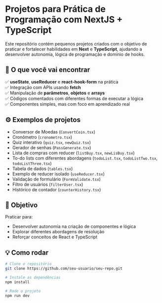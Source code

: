 # Projetos para Prática de Programação com NextJS + TypeScript

Este repositório contém pequenos projetos criados com o objetivo de praticar e fortalecer habilidades em **Next** e **TypeScript**, ajudando a desenvolver autonomia, lógica de programação e domínio de hooks.

## 📌 O que você vai encontrar

✅ **useState**, **useReducer** e **react-hook-form** na prática  
✅ Integração com APIs usando **fetch**  
✅ Manipulação de **parâmetros**, **objetos** e **arrays**  
✅ Códigos comentados com diferentes formas de executar a lógica  
✅ Componentes simples, mas com foco em aprendizado real

## ⚙ Exemplos de projetos

- Conversor de Moedas (`ConvertCoin.tsx`)
- Cronômetro (`cronometro.tsx`)
- Quiz interativo (`quiz.tsx`, `newQuiz.tsx`)
- Gerador de senhas (`PassGenerate.tsx`)
- Lista de compras com reducer (`listBuy.tsx`, `newLisBuy.tsx`)
- To-do lists com diferentes abordagens (`todoList.tsx`, `todoListTwo.tsx`, `todoListThree.tsx`)
- Tabela de dados (`tables.tsx`)
- Exemplo de reducer isolado (`useReducer.tsx`)
- Validação de formulário (`FormValidate.tsx`)
- Filtro de usuários (`filterUser.tsx`)
- Histórico de contador (`counterHistory.tsx`)

## 🚀 Objetivo

Praticar para:
- Desenvolver autonomia na criação de componentes e lógica
- Explorar diferentes abordagens de resolução
- Reforçar conceitos de React e TypeScript

## 💡 Como rodar

```bash
# Clone o repositório
git clone https://github.com/seu-usuario/seu-repo.git

# Instale as dependências
npm install

# Rode o projeto
npm run dev
